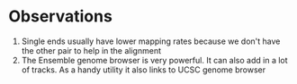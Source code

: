 # Observations

1. Single ends usually have lower mapping rates because we don't have the other pair to help in the alignment
2. The Ensemble genome browser is very powerful. It can also add in a lot of tracks. As a handy utility it also links to UCSC genome browser